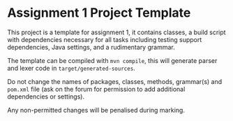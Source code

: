 # Assignment 1 Project Template

This project is a template for assignment 1, it contains classes, a build script with dependencies necessary for all tasks including testing support dependencies, Java settings, and a rudimentary grammar.  

The template can be compiled with `mvn compile`, this will generate parser and lexer code in `target/generated-sources`.

Do not change the names of packages, classes, methods, grammar(s) and `pom.xml` file (ask on the forum for permission to add additional dependencies or settings). 

Any non-permitted changes will be penalised during marking. 
